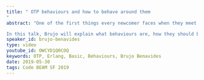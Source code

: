 ```yaml
---
title: " OTP behaviours and how to behave around them
"
abstract: "One of the first things every newcomer faces when they meet OTP are behaviours. The general explanation for them is usually along the lines of they're like interfaces for OOP. While that's somewhat accurate, it's also misleading and introduces a lot of confusion on how and when to use the existing behaviours and when it's reasonable to define your own ones. 

In this talk, Brujo will explain what behaviours are, how they should be used, and how to create and expose new ones if you ever need to."
speaker_id: brujo-benavides
type: video
youtube_id: OWCYD1Q0COQ
keywords: OTP, Erlang, Basic, Behaviours, Brujo Benavides
date: 2019-05-30
tags: Code BEAM SF 2019
---
```



